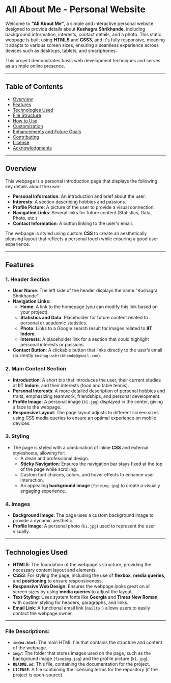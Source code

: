 # All About Me - Personal Website

Welcome to **"All About Me"**, a simple and interactive personal website designed to provide details about **Kushagra Shrikhande**, including background information, interests, contact details, and a photo. This static webpage is built using **HTML5** and **CSS3**, and it's fully responsive, meaning it adapts to various screen sizes, ensuring a seamless experience across devices such as desktops, tablets, and smartphones.

This project demonstrates basic web development techniques and serves as a simple online presence.

---

## Table of Contents

- [Overview](#overview)
- [Features](#features)
- [Technologies Used](#technologies-used)
- [File Structure](#file-structure)
- [How to Use](#how-to-use)
- [Customization](#customization)
- [Enhancements and Future Goals](#enhancements-and-future-goals)
- [Contributing](#contributing)
- [License](#license)
- [Acknowledgments](#acknowledgments)

---

## Overview

This webpage is a personal introduction page that displays the following key details about the user:
- **Personal Information**: An introduction and brief about the user.
- **Interests**: A section describing hobbies and passions.
- **Profile Picture**: A picture of the user to provide a visual connection.
- **Navigation Links**: Several links for future content (Statistics, Data, Photo, etc.)
- **Contact Information**: A button linking to the user's email.

The webpage is styled using custom **CSS** to create an aesthetically pleasing layout that reflects a personal touch while ensuring a good user experience.

---

## Features

### 1. **Header Section**
   - **User Name**: The left side of the header displays the name "Kushagra Shrikhande".
   - **Navigation Links**:
     - **Home**: A link to the homepage (you can modify this link based on your project).
     - **Statistics and Data**: Placeholder for future content related to personal or academic statistics.
     - **Photo**: Links to a Google search result for images related to **IIT Indore**.
     - **Interests**: A placeholder link for a section that could highlight personal interests or passions.
   - **Contact Button**: A clickable button that links directly to the user’s email (currently `kushagrashrikhande@gmail.com`).

### 2. **Main Content Section**
   - **Introduction**: A short bio that introduces the user, their current studies at **IIT Indore**, and their interests (food and table tennis).
   - **Personal Interests**: A more detailed description of personal hobbies and traits, emphasizing teamwork, friendships, and personal development.
   - **Profile Image**: A personal image (`k1.jpg`) displayed in the center, giving a face to the webpage.
   - **Responsive Layout**: The page layout adjusts to different screen sizes using CSS media queries to ensure an optimal experience on mobile devices.

### 3. **Styling**
   - The page is styled with a combination of inline **CSS** and external stylesheets, allowing for:
     - A clean and professional design.
     - **Sticky Navigation**: Ensures the navigation bar stays fixed at the top of the page while scrolling.
     - Custom font choices, colors, and hover effects to enhance user interaction.
     - An appealing **background image** (`fineimg.jpg`) to create a visually engaging experience.

### 4. **Images**
   - **Background Image**: The page uses a custom background image to provide a dynamic aesthetic.
   - **Profile Image**: A personal photo (`k1.jpg`) used to represent the user visually.

---

## Technologies Used

- **HTML5**: The foundation of the webpage's structure, providing the necessary content layout and elements.
- **CSS3**: For styling the page, including the use of **flexbox**, **media queries**, and **positioning** to ensure responsiveness.
- **Responsive Web Design**: Ensures the webpage looks great on all screen sizes by using **media queries** to adjust the layout.
- **Text Styling**: Uses system fonts like **Georgia** and **Times New Roman**, with custom styling for headers, paragraphs, and links.
- **Email Link**: A functional email link (`mailto:`) allows users to easily contact the webpage owner.

---

### File Descriptions:

- **`index.html`**: The main HTML file that contains the structure and content of the webpage.
- **`img/`**: The folder that stores images used on the page, such as the background image (`fineimg.jpg`) and the profile picture (`k1.jpg`).
- **`README.md`**: This file, containing the documentation for the project.
- **`LICENSE`**: A file containing the licensing terms for the repository (if the project is open-source).
  

